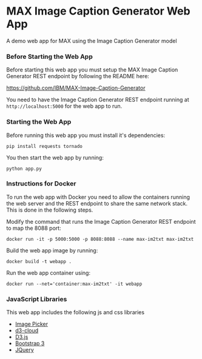 # MAX Image Caption Generator Web App

A demo web app for MAX using the Image Caption Generator model

### Before Starting the Web App

Before starting this web app you must setup the MAX Image Caption Generator REST endpoint by following the README here:

https://github.com/IBM/MAX-Image-Caption-Generator

You need to have the Image Caption Generator REST endpoint running at `http://localhost:5000` for the web app to run.

### Starting the Web App

Before running this web app you must install it's dependencies:

    pip install requests tornado

You then start the web app by running:

    python app.py

### Instructions for Docker

To run the web app with Docker you need to allow the containers running the web
server and the REST endpoint to share the same network stack. This is done in
the following steps.

Modify the command that runs the Image Caption Generator REST endpoint
to map the 8088 port:

    docker run -it -p 5000:5000 -p 8088:8088 --name max-im2txt max-im2txt

Build the web app image by running:

    docker build -t webapp .

Run the web app container using:

    docker run --net='container:max-im2txt' -it webapp

### JavaScript Libraries

This web app includes the following js and css libraries

- [Image Picker](http://rvera.github.io/image-picker/)
- [d3-cloud](https://github.com/jasondavies/d3-cloud)
- [D3.js](https://d3js.org)
- [Bootstrap 3](https://getbootstrap.com)
- [JQuery](https://jquery.com)
